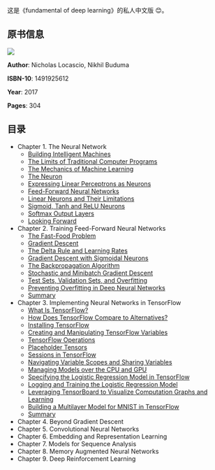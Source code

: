 这是《fundamental of deep learning》的私人中文版 :blush:。

## 原书信息
![](https://github.com/lucasbyAI/Fundamental_of_Deep_Learning_ZH/blob/master/images_folder/cover.jpg)

**Author**: Nicholas Locascio, Nikhil Buduma

**ISBN-10**: 1491925612

**Year**: 2017

**Pages**: 304

## 目录
- Chapter 1. The Neural Network
    - [Building Intelligent Machines](https://github.com/lucasbyAI/Fundamental_of_Deep_Learning_ZH/blob/master/Chapter1/1.Building%20Intelligent%20Machines.md)
    - [The Limits of Traditional Computer Programs](https://github.com/lucasbyAI/Fundamental_of_Deep_Learning_ZH/blob/master/Chapter1/2.The%20Limits%20of%20Traditional%20Computer%20Programs.md)
    - [The Mechanics of Machine Learning](https://github.com/lucasbyAI/Fundamental_of_Deep_Learning_ZH/blob/master/Chapter1/3.The%20Mechanics%20of%20Machine%20Learning.md)
    - [The Neuron](https://github.com/lucasbyAI/Fundamental_of_Deep_Learning_ZH/blob/master/Chapter1/4.The%20Neuron.md)
    - [Expressing Linear Perceptrons as Neurons](https://github.com/lucasbyAI/Fundamental_of_Deep_Learning_ZH/blob/master/Chapter1/5.Expressing%20Linear%20Perceptrons%20as%20Neurons.md)
    - [Feed-Forward Neural Networks](https://github.com/lucasbyAI/Fundamental_of_Deep_Learning_ZH/blob/master/Chapter1/6.Feed-Forward%20Neural%20Networks.md)
    - [Linear Neurons and Their Limitations](https://github.com/lucasbyAI/Fundamental_of_Deep_Learning_ZH/blob/master/Chapter1/7.Linear%20Neurons%20and%20Their%20Limitations.md)
    - [Sigmoid, Tanh and ReLU Neurons](https://github.com/lucasbyAI/Fundamental_of_Deep_Learning_ZH/blob/master/Chapter1/8.Sigmoid%2C%20Tanh%20and%20ReLU%20Neurons.md)
    - [Softmax Output Layers](https://github.com/lucasbyAI/Fundamental_of_Deep_Learning_ZH/blob/master/Chapter1/9.Softmax%20Output%20Layers.md)
    - [Looking Forward](https://github.com/lucasbyAI/Fundamental_of_Deep_Learning_ZH/blob/master/Chapter1/10.Looking%20Forward.md)
- Chapter 2. Training Feed-Forward Neural Networks
    - [The Fast-Food Problem](https://github.com/lucasbyAI/Fundamental_of_Deep_Learning_ZH/blob/master/Chapter2/1.The%20Fast-Food%20Problem.md)
    - [Gradient Descent](https://github.com/lucasbyAI/Fundamental_of_Deep_Learning_ZH/blob/master/Chapter2/2.Gradient%20Descent.md)
    - [The Delta Rule and Learning Rates](https://github.com/lucasbyAI/Fundamental_of_Deep_Learning_ZH/blob/master/Chapter2/3.The%20Delta%20Rule%20and%20Learning%20Rates.md)
    - [Gradient Descent with Sigmoidal Neurons](https://github.com/lucasbyAI/Fundamental_of_Deep_Learning_ZH/blob/master/Chapter2/4.Gradient%20Descent%20with%20Sigmoidal%20Neurons.md)
    - [The Backpropagation Algorithm](https://github.com/lucasbyAI/Fundamental_of_Deep_Learning_ZH/blob/master/Chapter2/5.The%20Backpropagation%20Algorithm.md)
    - [Stochastic and Minibatch Gradient Descent](https://github.com/lucasbyAI/Fundamental_of_Deep_Learning_ZH/blob/master/Chapter2/6.Stochastic%20and%20Minibatch%20Gradient%20Descent.md)
    - [Test Sets, Validation Sets, and Overfitting](https://github.com/lucasbyAI/Fundamental_of_Deep_Learning_ZH/blob/master/Chapter2/7.Test%20Sets%2C%20Validation%20Sets%2C%20and%20Overfitting.md)
    - [Preventing Overfitting in Deep Neural Networks](https://github.com/lucasbyAI/Fundamental_of_Deep_Learning_ZH/blob/master/Chapter2/8.Preventing%20Overfitting%20in%20Deep%20Neural%20Networks.md)
    - [Summary](https://github.com/lucasbyAI/Fundamental_of_Deep_Learning_ZH/blob/master/Chapter2/9.Summary.md)
 - Chapter 3. Implementing Neural Networks in TensorFlow
   - [What Is TensorFlow?]()
   - [How Does TensorFlow Compare to Alternatives?]()
   - [Installing TensorFlow]()
   - [Creating and Manipulating TensorFlow Variables]()
   - [TensorFlow Operations]()
   - [Placeholder Tensors]()
   - [Sessions in TensorFlow]()
   - [Navigating Variable Scopes and Sharing Variables]()
   - [Managing Models over the CPU and GPU]()
   - [Specifying the Logistic Regression Model in TensorFlow]()
   - [Logging and Training the Logistic Regression Model]()
   - [Leveraging TensorBoard to Visualize Computation Graphs and Learning]()
   - [Building a Multilayer Model for MNIST in TensorFlow]()
   - [Summary]()
 - Chapter 4. Beyond Gradient Descent
 - Chapter 5. Convolutional Neural Networks
 - Chapter 6. Embedding and Representation Learning
 - Chapter 7. Models for Sequence Analysis
 - Chapter 8. Memory Augmented Neural Networks
 - Chapter 9. Deep Reinforcement Learning
